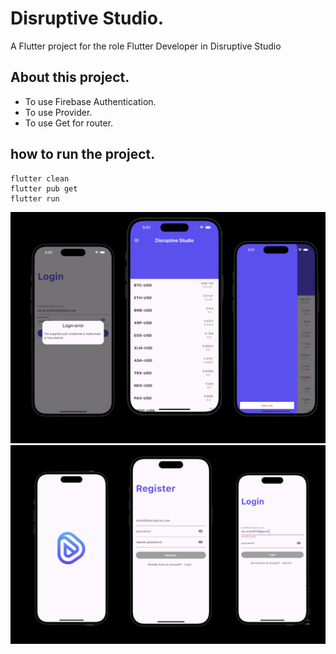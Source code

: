 # Disruptive Studio.

A Flutter project for the role Flutter Developer in Disruptive Studio

## About this project.

- To use Firebase Authentication.
- To use Provider.
- To use Get for router.

## how to run the project.

```shell
flutter clean
flutter pub get
flutter run
```

![plot](assets/img-1.png)
![plot](assets/img-2.png)
